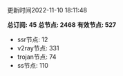 更新时间2022-11-10 18:11:48

**总订阅: 45**
**总节点: 2468**
**有效节点: 527**
- ssr节点: 12
- v2ray节点: 331
- trojan节点: 74
- ss节点: 110
